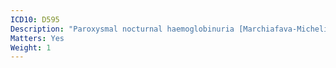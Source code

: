 ```yaml
---
ICD10: D595
Description: "Paroxysmal nocturnal haemoglobinuria [Marchiafava-Micheli]"
Matters: Yes
Weight: 1
---
```

